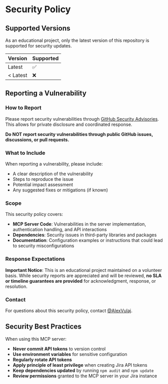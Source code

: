 # Security Policy

## Supported Versions

As an educational project, only the latest version of this repository is supported for security updates.

| Version | Supported          |
| ------- | ------------------ |
| Latest  | :white_check_mark: |
| < Latest| :x:                |

## Reporting a Vulnerability

### How to Report

Please report security vulnerabilities through [GitHub Security Advisories](https://github.com/AlexVulaj/jira-mcp-server/security/advisories/new). This allows for private disclosure and coordinated response.

**Do NOT report security vulnerabilities through public GitHub issues, discussions, or pull requests.**

### What to Include

When reporting a vulnerability, please include:

- A clear description of the vulnerability
- Steps to reproduce the issue
- Potential impact assessment
- Any suggested fixes or mitigations (if known)

### Scope

This security policy covers:

- **MCP Server Code**: Vulnerabilities in the server implementation, authentication handling, and API interactions
- **Dependencies**: Security issues in third-party libraries and packages
- **Documentation**: Configuration examples or instructions that could lead to security misconfigurations

### Response Expectations

**Important Notice**: This is an educational project maintained on a volunteer basis. While security reports are appreciated and will be reviewed, **no SLA or timeline guarantees are provided** for acknowledgment, response, or resolution.

### Contact

For questions about this security policy, contact [@AlexVulaj](https://github.com/AlexVulaj).

## Security Best Practices

When using this MCP server:

- **Never commit API tokens** to version control
- **Use environment variables** for sensitive configuration
- **Regularly rotate API tokens** 
- **Apply principle of least privilege** when creating Jira API tokens
- **Keep dependencies updated** by running `npm audit` and `npm update`
- **Review permissions** granted to the MCP server in your Jira instance